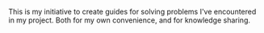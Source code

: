 This is my initiative to create guides for solving problems I've encountered in my project. Both for my own convenience, and for knowledge sharing. 